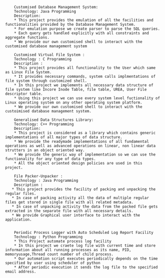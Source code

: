         Customised Database Management System:
        Technology: Java Programming
        Description: 
        * This project provides the emulation of all the facilities and functionalities provided by the Database Management System. 
        * For emulation purpose we create parser to parse the SQL queries.
        * Each query gets handled explicitly with all constraints and aggregate functions.
        * We provide our own customised shell to interact with the customised database management system
  
        Customised Virtual File System :
        Technology : C Programming
        Description :
        * This project provides all functionality to the User which same as Linux File System.
        * It provides necessary commands, system calls implmentations of file system through customized shell.
        * In this project we implements all necessary data structure of file system like Incore Inode Table, file table, UREA, User File descriptor table.
        * Using this project we can use every system level fuctionality of Linux operating system on any other operating system platform.
        * We provide our own customised shell to interact with the custoimised database management system.
    
        Generalised Data Structures Library:
        Technology: C++ Programming 
        Description:
        * This project is considered as a library which contains generic implementations of all major types of data structure.
        * We provide the readymade implementations of all fundamental operations as well as advanced operations on linear, non linear data strutters in an object oriented way.
        * We provide the generic way of implementation so we can use the functionality for any type of data types.
        * All the object oriented design policies are used in this project.
    
        File Packer-Unpacker :
        Technology : Java Programming
        Description :
       * This project provides the facility of packing and unpacking the regular files. 
       * In case of packing activity all the data of multiple regular files get stored in single file with all related metadata.
       * In case of unpacking activity the data from the packed file gets extracted in the separate file with all necessary details.
       * We provide Graphical user interface to interact with the application.


        Periodic Process Logger with Auto Scheduled Log Report Facility
        Technology : Python Programming
        * This Project automate process log facility
        * In this project we craete log file with current time and store information about all running processes as its name, PID, memoryusage,Thread count number of child process.
        * Our automation script executes periodically depends on the time specified by user using scheduler of python
        * After periodic execution it sends the log file to the specified email address.
